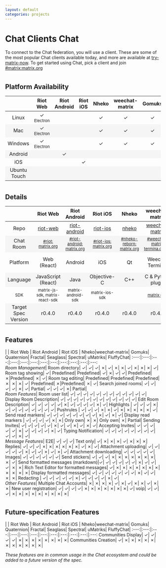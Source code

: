 ```yaml
---
layout: default
categories: projects
---
```


<style>
#wrapper {
    max-width: 1280px;
}
table {
    width: 100%
}

table tr td {
    width: 6%
}

table tr td:nth-child(1) {
    width: 18% !important;
}

#document table:first-of-type tr td:nth-child(1) {
  white-space: &#10007;wrap;
}

table tr:nth-child(even) {
  background-color: #f5f5f5;
}

table:nth-of-type(2) tr:nth-child(5)  {
    font-size: small;
}

.green {
    color: #78A830;
    font-weight: bold;
     font-size: x-large;
}
.orange {
    color: #F0A800;
}
.red {
    color: #D84830;
}
small {
    font-size: small;
    font-weight: normal;
}
h2 {
    padding-top: 10px;
}
</style>
<!-- https://www.colourlovers.com/palette/65580/traffic_light <-  &#10003; pls -->
<script>
jQuery(document).ready(function () {
    jQuery("td").each(function( index ) {
        var text = jQuery( this ).text();
        if (text.startsWith("Yes") || text.startsWith("✓")) {
            jQuery(this).addClass("green");
        }
        if (text.match(/Build from source|WIP|Predefined|Images|Partial|Text only/))
        {
            jQuery(this).addClass("orange");
        }
        if (text === "No" || text.startsWith("✗")) {
            jQuery(this).addClass("red");
        }
    });
});
</script>

# Chat Clients Chat

To connect to the Chat federation, you will use a client. These are some of the most popular Chat clients available today, and more are available at  [try-matrix-now](try-matrix-now). To get started using Chat, pick a client and join [#matrix:matrix.org](https://to.chat.imzqqq.top/#/#matrix:matrix.org)

## Platform Availability

||    Riot Web    |    Riot Android    |    Riot iOS    |    Nheko    |weechat-matrix|    Gomuks    |    Quaternion    |    Fractal    |    Seaglass    |    Spectral    |    uMatriks    | FluffyChat|
:---:|:---:|:---:|:---:|:---:|:---:|:---:|:---:|:---:|:---:|:---:|:---:|:---:
Linux|&#10003;<br /><small>Electron</small>| |          |     &#10003;|      &#10003;| &#10003;     |  &#10003;        |   &#10003;    |                |        &#10003;|                |   &#10003;|
Mac|&#10003;<br /><small>Electron</small>||             |     &#10003;|      &#10003;|      &#10003;|  &#10003;        |            WIP|        &#10003;|        &#10003;|
Windows|&#10003;<br /><small>Electron</small>||         |     &#10003;|      &#10003;|      &#10003;|          &#10003;|               |                |        &#10003;|
Android||                      &#10003;|                |             |              ||||
iOS|||                                          &#10003;|             |              ||||
Ubuntu Touch|           |              |                |             |              |              |                  |               |                |                |        &#10003;|   &#10003;|

## Details

||    Riot Web             |    Riot Android    |    Riot iOS    |    Nheko    |weechat-matrix|    Gomuks    |    Quaternion    |    Fractal    |    Seaglass    |    Spectral    |    uMatriks    | FluffyChat|
:---:|:---:|:---:|:---:|:---:|:---:|:---:|:---:|:---:|:---:|:---:|:---:|:---:
Repo|[riot-web](https://github.com/vector-im/riot-web/)|[riot-android](https://github.com/vector-im/riot-android/)|[riot-ios](https://github.com/vector-im/riot-ios/)|[nheko](https://github.com/Nheko-Reborn/nheko)|[weechat-matrix]|[gomuks](https://github.com/tulir/gomuks)|[Quaternion](https://github.com/QMatrixClient/Quaternion/)|[Fractal](https://gitlab.gnome.org/GNOME/fractal)|[Seaglass](https://github.com/neilalexander/seaglass)|[Spectral](https://gitlab.com/spectral-im/spectral)|[uMatriks](https://github.com/uMatriks/uMatriks)|[FluffyChat](https://github.com/ChristianPauly/fluffychat)|
Chat Room|<small>[#riot:<br />matrix.org](https://to.chat.imzqqq.top/#/#riot:matrix.org)</small>|<small>[#riot-android:<br />matrix.org](https://to.chat.imzqqq.top/#/#riot-android:matrix.org)</small>|<small>[#riot-ios:<br />matrix.org](https://to.chat.imzqqq.top/#/#riot-ios:matrix.org)</small>|<small>[#nheko-reborn:<br />matrix.org](https://to.chat.imzqqq.top/#/#nheko-reborn:matrix.org)</small>|<small>[#weechat-matrix:<br />termina.org.uk](https://to.chat.imzqqq.top/#/#weechat-matrix:termina.org.uk)</small>|<small>[#gomuks:<br />maunium.net](https://to.chat.imzqqq.top/#/#gomuks:maunium.net)</small>|<small>[#qmatrixclient:<br />matrix.org](https://to.chat.imzqqq.top/#/#qmatrixclient:matrix.org)</small>|<small>[#fractal-gtk:<br />matrix.org](https://to.chat.imzqqq.top/#/#fractal-gtk:matrix.org)</small>|<small>[#seaglass:<br />matrix.org](https://to.chat.imzqqq.top/#/#seaglass:matrix.org)</small>|<small>[#spectral:<br />encom.eu.org](https://to.chat.imzqqq.top/#/#spectral:encom.eu.org)</small>|<small>[#uMatriks:<br />matrix.org](https://to.chat.imzqqq.top/#/#uMatriks:matrix.org)</small>|<small>[#fluffychat:<br />matrix.org](https://to.chat.imzqqq.top/#/#fluffychat:matrix.org)</small>
Platform| Web (React)|          Android|             iOS|           Qt|Weechat<br />Terminal|Go<br />Terminal|              Qt|           GTK+|macOS<br />Cocoa|              Qt|Qt<br />Ubuntu Touch|Qt<br />Ubuntu Touch|
Language| JavaScript (React)|      Java|     Objective-C|          C++|C &amp; Python plugin|            Go|               C++|           Rust|           Swift|        QML, C++|             C++|QML
SDK | matrix-js-sdk, matrix-react-sdk| matrix-android-sdk|matrix-ios-sdk|      |  [matrix-nio]|gomatrix (fork)|libqmatrixclient|             |  matrix-ios-sdk|libqmatrixclient|libqmatrixclient||
Target Spec Version|r0.4.0|             r0.4.0|             r0.4.0|      r0.4.0|     r0.4.0|            r0.4.0|                r0.4.0|             r0.4.0|              r0.4.0|              r0.4.0|              r0.4.0|r0.4.0|

## Features

|                      |    Riot Web    |    Riot Android    |  Riot iOS   |     Nheko|weechat-matrix|    Gomuks| Quaternion|  Fractal|  Seaglass|  Spectral|  uMatriks| FluffyChat|
:---:|:---:|:---:|:---:|:---:|:---:|:---:|:---:|:---:|:---:|:---:|:---:
<br/>*Room Management*|
Room directory|                 &#10003;|            &#10003;|     &#10003;|  &#10007;|      &#10003;|  &#10007;|   &#10007;|   &#10003;|  &#10007;|  &#10007;|  &#10007;|   &#10003;|
Room tag showing|               &#10003;|          Predefined|   Predefined|  &#10003;|      &#10007;|  &#10003;|   &#10003;| Predefined|  &#10007;|Predefined|  &#10007;|   &#10003;|
Room tag editing|             Predefined|          Predefined|   Predefined|  &#10007;|      &#10007;|  &#10007;|   &#10003;| Predefined|  &#10007;|Predefined|  &#10007;|   &#10003;|
Search joined rooms|            &#10003;|            &#10003;|     &#10003;|  &#10003;|      &#10007;|  &#10003;|    Partial|   &#10003;|  &#10003;|  &#10003;|  &#10007;|    Partial|
<br/>*Room Features*|
Room user list|                 &#10003;|            &#10003;|     &#10003;|  &#10003;|      &#10003;|  &#10003;|   &#10003;|   &#10003;|  &#10003;|  &#10003;|  &#10003;|   &#10003;|
Display Room Description|       &#10003;|            &#10003;|     &#10003;|  &#10003;|      &#10003;|  &#10003;|   &#10003;|   &#10003;|  &#10003;|  &#10003;|  &#10003;|   &#10003;|
Edit Room Description|          &#10003;|            &#10003;|     &#10003;|  &#10003;|      &#10003;|  &#10007;|   &#10003;|   &#10003;|  &#10003;|  &#10003;|  &#10007;|   &#10003;|
Highlights |                    &#10003;|            &#10003;|     &#10003;|  &#10007;|      &#10003;|  &#10003;|   &#10003;|   &#10003;|  &#10003;|  &#10003;|  &#10003;|   &#10003;|
Pushrules |                     &#10003;|            &#10003;|     &#10003;|  &#10007;|      &#10007;|  &#10003;|   &#10007;|   &#10007;|  &#10007;|  &#10007;|  &#10007;|   &#10003;|
Send read markers|              &#10003;|            &#10003;|     &#10003;|  &#10003;|      &#10003;|  &#10003;|   &#10003;|   &#10003;|  &#10007;|  &#10003;|  &#10007;|   &#10003;|
Display read markers |          &#10003;|            &#10003;|     &#10003;|  &#10003;|      &#10007;|  &#10007;|   Only own|   &#10007;|  &#10007;|  Only own|  &#10007;|    Partial|
Sending Invites|                &#10003;|            &#10003;|     &#10003;|  &#10003;|      &#10003;|  &#10007;|   &#10003;|   &#10003;|  &#10007;|  &#10003;|  &#10007;|   &#10003;|
Accepting Invites|              &#10003;|            &#10003;|     &#10003;|  &#10003;|      &#10003;|  &#10007;|   &#10003;|   &#10003;|  &#10003;|  &#10003;|  &#10007;|   &#10003;|
Typing Notification|            &#10003;|            &#10003;|     &#10003;|  &#10003;|      &#10003;|  &#10003;|   &#10003;|   &#10003;|  &#10003;|  &#10003;|  &#10007;|   &#10003;|
<br/>*Message Features*|
E2E|                            &#10003;|            &#10003;|     &#10003;| Text only|      &#10003;|  &#10007;|   &#10007;|   &#10007;|  &#10003;|  &#10007;|  &#10007;|   &#10007;|
Replies|                        &#10003;|            &#10003;|     &#10003;|  &#10007;|      &#10007;|  &#10007;|   &#10007;|   &#10007;|  &#10007;|  &#10003;|  &#10007;|   &#10003;|
Attachment uploading|           &#10003;|            &#10003;|     &#10003;|  &#10003;|      &#10003;|  &#10007;|   &#10003;|   &#10003;|  &#10007;|  &#10003;|  &#10007;|   &#10003;|
Attachment downloading|         &#10003;|            &#10003;|     &#10003;|  &#10003;|      &#10003;|    Images|   &#10003;|   &#10003;|  &#10003;|  &#10003;|  &#10003;|   &#10003;|
Send stickers|                  &#10003;|            &#10003;|     &#10003;|  &#10007;|      &#10007;|  &#10007;|   &#10007;|   &#10007;|  &#10007;|  &#10007;|  &#10007;|   &#10003;|
Send formatted messages (markdown)|&#10003;|         &#10003;|     &#10003;|  &#10003;|      &#10003;|  &#10003;|   &#10007;|   &#10003;|  &#10003;|  &#10003;|  &#10007;|   &#10007;|
Rich Text Editor for formatted messages| &#10003;|   &#10007;|     &#10007;|  &#10007;|      &#10007;|  &#10007;|   &#10007;|   &#10007;|  &#10007;|  &#10007;|  &#10007;|   &#10007;|
Display formatted messages|     &#10003;|            &#10003;|     &#10003;|  &#10003;|      &#10003;|  &#10003;|   &#10003;|   &#10007;|  &#10003;|  &#10003;|  &#10007;|   &#10007;|
Redacting |                     &#10003;|            &#10003;|     &#10003;|  &#10003;|      &#10003;|  &#10007;|   &#10003;|   &#10003;|  &#10003;|  &#10003;|  &#10007;|   &#10003;|
<br/>*Other Features*|
Multiple Chat Accounts|       &#10007;|            &#10007;|     &#10007;|  &#10007;|      &#10003;|  &#10007;|   &#10003;|   &#10007;|  &#10007;|  &#10003;|  &#10007;|   &#10007;|
New user registration|          &#10003;|            &#10003;|     &#10003;|  &#10003;|      &#10007;|  &#10007;|   &#10007;|   &#10007;|  &#10007;|  &#10007;|  &#10007;|   &#10003;|
voip|                           &#10003;|            &#10003;|     &#10003;|  &#10007;|      &#10007;|  &#10007;|   &#10007;|   &#10007;|  &#10007;|  &#10007;|  &#10007;|   &#10007;|

## Future-specification Features

|                      |    Riot Web    |    Riot Android    |    Riot iOS    |    Nheko|weechat-matrix|    Gomuks| Quaternion|    Fractal|    Seaglass| Spectral|  uMatriks| FluffyChat|
:---:|:---:|:---:|:---:|:---:|:---:|:---:|:---:|:---:|:---:|:---:|:---:
Communities Display|            &#10003;|            &#10003;|        &#10003;| &#10003;|      &#10007;|  &#10007;|   &#10007;|   &#10007;|    &#10007;| &#10007;|  &#10007;|   &#10007;|
Communities Creation|           &#10003;|            &#10007;|        &#10007;| &#10007;|      &#10007;|  &#10007;|   &#10007;|   &#10007;|    &#10007;| &#10007;|  &#10007;|   &#10007;|

*These features are in common usage in the Chat ecosystem and could be added to a future version of the spec.*

[weechat-matrix]: https://github.com/poljar/weechat-matrix
[matrix-nio]: https://github.com/poljar/matrix-nio
